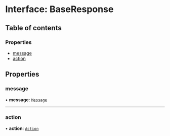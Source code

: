 # Interface: BaseResponse

## Table of contents

### Properties

- [message](BaseResponse.md#message)
- [action](BaseResponse.md#action)

## Properties

### message

• **message**: [`Message`](Message.md)

___

### action

• **action**: [`Action`](../README.md#action)
